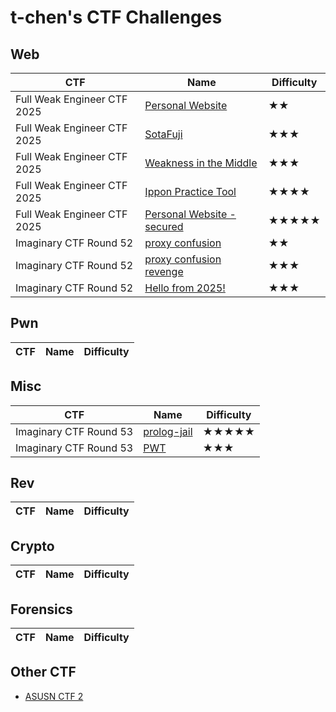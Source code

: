# t-chen's CTF Challenges

## Web

|CTF|Name|Difficulty|
|---|---|---|
|Full Weak Engineer CTF 2025|[Personal Website](/Full%20Weak%20Engineer%20CTF%202025/Personal%20Website)|★★|
|Full Weak Engineer CTF 2025|[SotaFuji](/Full%20Weak%20Engineer%20CTF%202025/SotaFuji)|★★★|
|Full Weak Engineer CTF 2025|[Weakness in the Middle](/Full%20Weak%20Engineer%20CTF%202025/Weakness%20in%20the%20Middle)|★★★|
|Full Weak Engineer CTF 2025|[Ippon Practice Tool](/Full%20Weak%20Engineer%20CTF%202025/Ippon%20Practice%20Tool)|★★★★|
|Full Weak Engineer CTF 2025|[Personal Website - secured](/Full%20Weak%20Engineer%20CTF%202025/Personal%20Website%20-%20secured)|★★★★★|
|Imaginary CTF Round 52|[proxy confusion](/Imaginary%20CTF%20Round%2052/proxy-confusion)|★★|
|Imaginary CTF Round 52|[proxy confusion revenge](/Imaginary%20CTF%20Round%2052/proxy-confusion-revenge)|★★★|
|Imaginary CTF Round 52|[Hello from 2025!](/Imaginary%20CTF%20Round%2052/Hello%20From%202025)|★★★|

## Pwn

|CTF|Name|Difficulty|
|---|---|---|

## Misc

|CTF|Name|Difficulty|
|---|---|---|
|Imaginary CTF Round 53|[prolog-jail](/Imaginary%20CTF%20Round%2053/prolog-jail)|★★★★★|
|Imaginary CTF Round 53|[PWT](/Imaginary%20CTF%20Round%2053/PWT)|★★★|

## Rev

|CTF|Name|Difficulty|
|---|---|---|

## Crypto

|CTF|Name|Difficulty|
|---|---|---|

## Forensics

|CTF|Name|Difficulty|
|---|---|---|


## Other CTF

* [ASUSN CTF 2](https://github.com/souring001/ASUSN-CTF-2)
